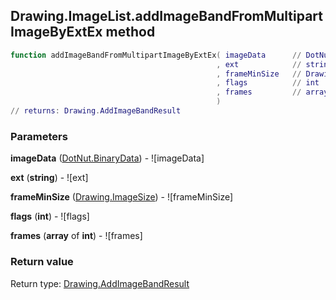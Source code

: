 ## Drawing.ImageList.addImageBandFromMultipartImageByExtEx method


```lua
function addImageBandFromMultipartImageByExtEx( imageData      // DotNut.BinaryData
                                              , ext            // string
                                              , frameMinSize   // Drawing.ImageSize
                                              , flags          // int
                                              , frames         // array of int
                                              )
// returns: Drawing.AddImageBandResult
```


### Parameters

**imageData** ([DotNut.BinaryData](../../DotNut/BinaryData.md)) - ![imageData]

**ext** (**string**) - ![ext]

**frameMinSize** ([Drawing.ImageSize](../../Drawing/ImageSize.md)) - ![frameMinSize]

**flags** (**int**) - ![flags]

**frames** (**array** of **int**) - ![frames]

### Return value

Return type: [Drawing.AddImageBandResult](../../Drawing/AddImageBandResult.md)

